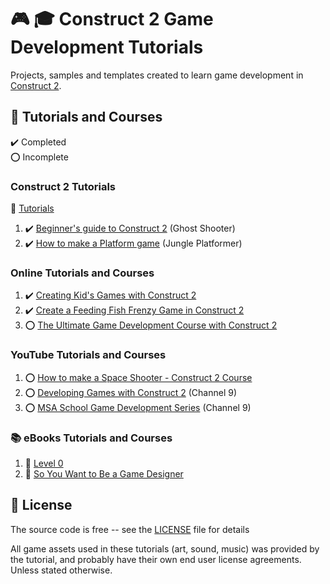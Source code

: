 # :video_game: :mortar_board: Construct 2 Game Development Tutorials

Projects, samples and templates created to learn game development in [Construct 2][construct].

## :beginner: Tutorials and Courses

:heavy_check_mark: Completed  
:o: Incomplete

### Construct 2 Tutorials

:link: [Tutorials][tutorials]

1. :heavy_check_mark: [Beginner's guide to Construct 2](ghost-shooter-tutorial/) (Ghost Shooter)
2. :heavy_check_mark: [How to make a Platform game](jungle-platformer-tutorial/) (Jungle Platformer)

### Online Tutorials and Courses

1. :heavy_check_mark: [Creating Kid's Games with Construct 2](toddler-games-tutorial/)
2. :heavy_check_mark: [Create a Feeding Fish Frenzy Game in Construct 2](feeding-fish-frenzy-tutorial/)
3. :o: [The Ultimate Game Development Course with Construct 2](ultimate-game-development-course/)

### YouTube Tutorials and Courses

1. :o: [How to make a Space Shooter - Construct 2 Course](space-shooter-tutorial/)
2. :o: [Developing Games with Construct 2](developing-games-with-construct-2/) (Channel 9)
3. :o: [MSA School Game Development Series](msa-school-game-development-series/) (Channel 9)

### :books: eBooks Tutorials and Courses

1. :file_folder: [Level 0](level-0-ebook/)
2. :file_folder: [So You Want to Be a Game Designer](so-you-want-to-be-a-game-designer/)

## :page_with_curl: License

The source code is free -- see the [LICENSE](LICENSE) file for details

All game assets used in these tutorials (art, sound, music) was provided by the tutorial, and probably have their own end user license agreements.
Unless stated otherwise.

[construct]: https://www.scirra.com/construct2
[tutorials]: https://www.construct.net/en/tutorials/construct-2?flang=1
